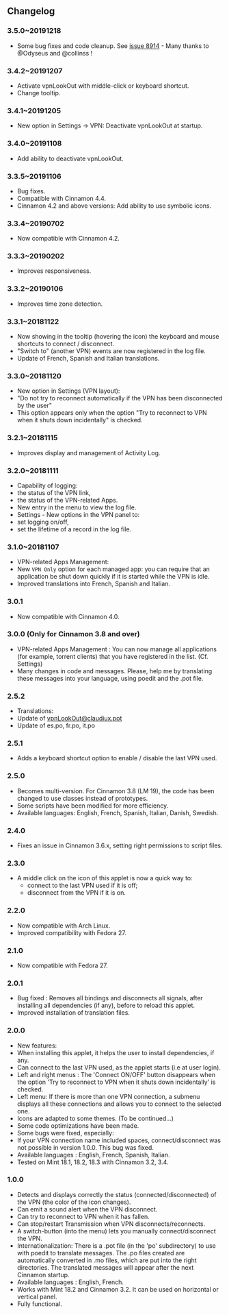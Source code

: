 ## Changelog

### 3.5.0~20191218
  * Some bug fixes and code cleanup. See [issue 8914](https://github.com/linuxmint/cinnamon/issues/8914) - Many thanks to @Odyseus and @collinss !

### 3.4.2~20191207
  * Activate vpnLookOut with middle-click or keyboard shortcut.
  * Change tooltip.

### 3.4.1~20191205
  * New option in Settings -> VPN: Deactivate vpnLookOut at startup.

### 3.4.0~20191108
  * Add ability to deactivate vpnLookOut.

### 3.3.5~20191106
  * Bug fixes.
  * Compatible with Cinnamon 4.4.
  * Cinnamon 4.2 and above versions: Add ability to use symbolic icons.

### 3.3.4~20190702
  * Now compatible with Cinnamon 4.2.

### 3.3.3~20190202
  * Improves responsiveness.

### 3.3.2~20190106
  * Improves time zone detection.

### 3.3.1~20181122
  * Now showing in the tooltip (hovering the icon) the keyboard and mouse shortcuts to connect / disconnect.
  * "Switch to" (another VPN) events are now registered in the log file.
  * Update of French, Spanish and Italian translations.

### 3.3.0~20181120
  * New option in Settings (VPN layout):
   * "Do not try to reconnect automatically if the VPN has been disconnected by the user"
   * This option appears only when the option "Try to reconnect to VPN when it shuts down incidentally" is checked.

### 3.2.1~20181115
  * Improves display and management of Activity Log.

### 3.2.0~20181111
  * Capability of logging:
   * the status of the VPN link,
   * the status of the VPN-related Apps.
  * New entry in the menu to view the log file.
  * Settings - New options in the VPN panel to:
   * set logging on/off,
   * set the lifetime of a record in the log file.

### 3.1.0~20181107
  * VPN-related Apps Management:
   * New `VPN Only` option for each managed app: you can require that an application be shut down quickly if it is started while the VPN is idle.
  * Improved translations into French, Spanish and Italian.

### 3.0.1
  * Now compatible with Cinnamon 4.0.

### 3.0.0 (Only for Cinnamon 3.8 and over)
  * VPN-related Apps Management : You can now manage all applications (for example, torrent clients) that you have registered in the list. (Cf. Settings)
  * Many changes in code and messages. Please, help me by translating these messages into your language, using poedit and the .pot file.

### 2.5.2
  * Translations:
   * Update of vpnLookOut@claudiux.pot
   * Update of es.po, fr.po, it.po

### 2.5.1
  * Adds a keyboard shortcut option to enable / disable the last VPN used.

### 2.5.0
 * Becomes multi-version. For Cinnamon 3.8 (LM 19), the code has been changed to use classes instead of prototypes.
 * Some scripts have been modified for more efficiency.
 * Available languages: English, French, Spanish, Italian, Danish, Swedish.

### 2.4.0
 * Fixes an issue in Cinnamon 3.6.x, setting right permissions to script files.

### 2.3.0
 * A middle click on the icon of this applet is now a quick way to:
   * connect to the last VPN used if it is off;
   * disconnect from the VPN if it is on.

### 2.2.0
 * Now compatible with Arch Linux.
 * Improved compatibility with Fedora 27.

### 2.1.0
 * Now compatible with Fedora 27.

### 2.0.1
 * Bug fixed : Removes all bindings and disconnects all signals, after installing all dependencies (if any), before to reload this applet.
 * Improved installation of translation files.

### 2.0.0
 * New features:
  * When installing this applet, it helps the user to install dependencies, if any.
  * Can connect to the last VPN used, as the applet starts (i.e at user login).
  * Left and right menus : The 'Connect ON/OFF' button disappears when the option 'Try to reconnect to VPN when it shuts down incidentally' is checked.
  * Left menu: If there is more than one VPN connection, a submenu displays all these connections and allows you to connect to the selected one.
  * Icons are adapted to some themes. (To be continued...)
 * Some code optimizations have been made.
 * Some bugs were fixed, especially:
  * If your VPN connection name included spaces, connect/disconnect was not possible in version 1.0.0. This bug was fixed.
 * Available languages  : English, French, Spanish, Italian.
 * Tested on Mint 18.1, 18.2, 18.3 with Cinnamon 3.2, 3.4.

### 1.0.0
 * Detects and displays correctly the status (connected/disconnected) of the VPN (the color of the icon changes).
 * Can emit a sound alert when the VPN disconnect.
 * Can try to reconnect to VPN when it has fallen.
 * Can stop/restart Transmission when VPN disconnects/reconnects.
 * A switch-button (into the menu) lets you manually connect/disconnect the VPN.
 * Internationalization: There is a .pot file (in the 'po' subdirectory) to use with poedit to translate messages. The .po files created are automatically converted in .mo files, which are put into the right directories. The translated messages will appear after the next Cinnamon startup.
 * Available languages  : English, French.
 * Works with Mint 18.2 and Cinnamon 3.2. It can be used on horizontal or vertical panel.
 * Fully functional.
